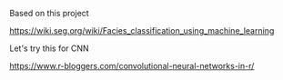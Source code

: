 Based on this project

https://wiki.seg.org/wiki/Facies_classification_using_machine_learning

Let's try this for CNN

https://www.r-bloggers.com/convolutional-neural-networks-in-r/

